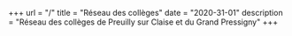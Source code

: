 +++
url = "/"
title = "Réseau des collèges"
date = "2020-31-01"
description = "Réseau des collèges de Preuilly sur Claise et du Grand Pressigny"
+++
